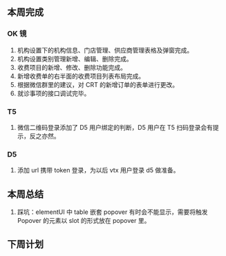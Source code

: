 ## 本周完成

### OK 镜

1. 机构设置下的机构信息、门店管理、供应商管理表格及弹窗完成。
2. 机构设置类别管理新增、编辑、删除完成。
3. 收费项目的新增、修改、删除功能完成。
4. 新增收费单的右半面的收费项目列表布局完成。
5. 根据微信群里的建议，对 CRT 的新增订单的表单进行更改。
6. 就诊事项的接口调试完毕。

### T5

1. 微信二维码登录添加了 D5 用户绑定的判断，D5 用户在 T5 扫码登录会有提示，反之亦然。

### D5

1. 添加 url 携带 token 登录，为以后 vtx 用户登录 d5 做准备。

## 本周总结

1. 踩坑：elementUI 中 table 嵌套 popover 有时会不能显示，需要将触发 Popover 的元素以 slot 的形式放在 popover 里。

## 下周计划